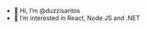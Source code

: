 - 👋 Hi, I’m @duzzisantos
- 👀 I’m interested in React, Node JS and .NET

<!---
duzzisantos/duzzisantos is a ✨ special ✨ repository because its `README.md` (this file) appears on your GitHub profile.
You can click the Preview link to take a look at your changes.
--->
